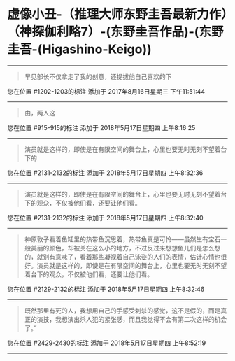 # 虚像小丑-（推理大师东野圭吾最新力作）（神探伽利略7）-(东野圭吾作品)-(东野圭吾-(Higashino-Keigo))

---

> 早见部长不仅拿走了我的创意，还提拔他自己喜欢的下

您在位置 #1202-1203的标注 添加于 2017年8月16日星期三 下午11:51:44

---

> 由，两人这

您在位置 #915-915的标注 添加于 2018年5月17日星期四 上午8:16:25

---

> 演员就是这样的，即使是在有限空间的舞台上，心里也要无时无刻不望着台下的

您在位置 #2131-2132的标注 添加于 2018年5月17日星期四 上午8:32:36

---

> 演员就是这样的，即使是在有限空间的舞台上，心里也要无时无刻不望着台下的观众，不仅被他们看，还要让他们看。

您在位置 #2131-2132的标注 添加于 2018年5月17日星期四 上午8:32:40

---

> 神原敦子看着鱼缸里的热带鱼沉思着，热带鱼真是可怜——虽然生有宝石一般美丽的颜色，却被关在这么小的地方，不过反过来想想鱼儿们是怎么想的，就别有意味了，看着那些凝视着自己泳姿的人们的表情，估计心情也很好。演员就是这样的，即使是在有限空间的舞台上，心里也要无时无刻不望着台下的观众，不仅被他们看，还要让他们看。

您在位置 #2129-2132的标注 添加于 2018年5月17日星期四 上午8:32:46

---

> 既然那里有死的人，我想用自己的手感受刺杀的感觉，这不是假的，而是真正的演技，我想演出杀人犯的紧张感，而且我觉得不会有第二次这样的机会了。”

您在位置 #2429-2430的标注 添加于 2018年5月17日星期四 上午8:52:19

---

